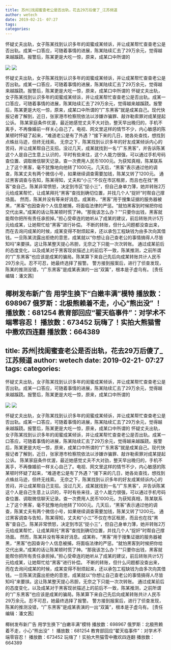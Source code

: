 ```yaml
---
title: 苏州|找闺蜜查老公是否出轨，花去29万后傻了_江苏频道
author: wetech
date: 2019-02-21- 07:27
tags: 
categories: 
---
```

怀疑丈夫出轨，女子陈某找到认识多年的闺蜜成某倾诉，并让成某帮忙查查老公是否出轨。成某一口答应，可随着事情的进展，陈某陆续汇去了29万余元，觉得越来越蹊跷。报警后，陈某更是大吃一惊，原来，成某口中所谓的
<!-- more -->
                
<img align="center" border="0" src="http://p0.ifengimg.com/a/2019_08/37a878504de3266_size13_w500_h312.jpg" />
                
<img align="center" border="0" src="http://p2.ifengimg.com/a/2016/0810/204c433878d5cf9size1_w16_h16.png" />
                
            
怀疑丈夫出轨，女子陈某找到认识多年的闺蜜成某倾诉，并让成某帮忙查查老公是否出轨。成某一口答应，可随着事情的进展，陈某陆续汇去了29万余元，觉得越来越蹊跷。报警后，陈某更是大吃一惊，原来，成某口中所谓的
怀疑丈夫出轨，女子陈某找到认识多年的闺蜜成某倾诉，并让成某帮忙查查老公是否出轨。成某一口答应，可随着事情的进展，陈某陆续汇去了29万余元，觉得越来越蹊跷。报警后，陈某更是大吃一惊，原来，成某口中所谓的“广东黑客”就是成某自己。现代快报记者了解到，近日，张家港市检察院依法以涉嫌诈骗罪、敲诈勒索罪对成某提起公诉。
陈某家庭条件优渥，最近她感觉丈夫不大对劲，整天早出晚归的，手机不离手，不再像婚前一样关心自己了。电视、网文里这样的情节不少，内心敏感的陈某顿时怀疑了起来，“难道老公是有了外遇？”接下来的几日，她各处查找，想找到点蛛丝马迹，但终无线索。
无奈之下，陈某找到认识多年的好友成某倾诉内心的苦闷，并让成某帮自己支招。没过几天，成某就找到一名“广东黑客”，并告诉陈某这个人是自己生意上认识的，平时有些来往，这个人能力很强，可以通过手机号码查位置、调取微信聊天记录。查一次费用人民币1000元。为获知真相，陈某联系上了这个黑客，毫不犹豫地向他转了1000元。几天后，“黑客”表示通过他的调查，陈某丈夫有两个微信小号，如果继续调查需要加钱，陈某又转了1200元。
通过黑客调查与告知，陈某得知，丈夫和“小三”不仅在市区租房，而且也在找“黑客”查自己。陈某非常愤怒，决定到市区“捉小三”，但自己身单力薄，她并转账2万元给成某帮忙，让成某拜托“黑客”查找到确切位置，并找几个人“捉奸”时帮自己撑场面。
然而，陈某并没有等来好消息。成某称，“黑客”用于搜集证据的服务器被黑，“黑客”也因查询个人信息被捕，将面临法律的严惩。“就怕黑客到时候把你给交代出来。”成某的话让陈某顿时慌了神。“那我该怎么办？”“只要你出钱，黑客就能帮你把所有责任承担掉。”担心受牵连的她听从了成某的建议，前后转账共计5万元给成某，让她帮忙给“黑客”进行补偿。
不断的转账，但什么问题都没查出来，而在去询问成某的时候，成某变得不耐烦起来，还以承包工程缺钱为由多次向其借钱。一旦陈某流露出拒绝的意思，成某就以“你想让自己查老公的事情搞得人尽皆知吗”来要挟。这让陈某整天提心吊胆，无奈之下只能一次次转账。
通过成某前后的态度变化，以及成某对于黑客现状描述上的前后不一致，陈某推测，之前所谓的“广东黑客”也应该是成某的骗局。陈某算下来自己先后向成某转账共计人民币29万余元。忍不可忍，她最终选择了报警。
警方接到报案后，进行了侦查发现，陈某的推测没错，“广东黑客”是成某表演的一出“双簧”，根本是子虚乌有。
[责任编辑：潘文茜]
            
椰树发布新广告 用学生换下“白嫩丰满”模特
播放数：698967
俄罗斯：北极熊赖着不走，小心“熊出没” ！
播放数：681254
教育部回应“翟天临事件”：对学术不端零容忍！
播放数：673452
玩嗨了！实拍大熊猫雪中撒欢四连翻
播放数：664389
---
title: 苏州|找闺蜜查老公是否出轨，花去29万后傻了_江苏频道
author: wetech
date: 2019-02-21- 07:27
tags: 
categories: 
---
怀疑丈夫出轨，女子陈某找到认识多年的闺蜜成某倾诉，并让成某帮忙查查老公是否出轨。成某一口答应，可随着事情的进展，陈某陆续汇去了29万余元，觉得越来越蹊跷。报警后，陈某更是大吃一惊，原来，成某口中所谓的
<!-- more -->
                
<img align="center" border="0" src="http://p0.ifengimg.com/a/2019_08/37a878504de3266_size13_w500_h312.jpg" />
                
<img align="center" border="0" src="http://p2.ifengimg.com/a/2016/0810/204c433878d5cf9size1_w16_h16.png" />
                
            
怀疑丈夫出轨，女子陈某找到认识多年的闺蜜成某倾诉，并让成某帮忙查查老公是否出轨。成某一口答应，可随着事情的进展，陈某陆续汇去了29万余元，觉得越来越蹊跷。报警后，陈某更是大吃一惊，原来，成某口中所谓的
怀疑丈夫出轨，女子陈某找到认识多年的闺蜜成某倾诉，并让成某帮忙查查老公是否出轨。成某一口答应，可随着事情的进展，陈某陆续汇去了29万余元，觉得越来越蹊跷。报警后，陈某更是大吃一惊，原来，成某口中所谓的“广东黑客”就是成某自己。现代快报记者了解到，近日，张家港市检察院依法以涉嫌诈骗罪、敲诈勒索罪对成某提起公诉。
陈某家庭条件优渥，最近她感觉丈夫不大对劲，整天早出晚归的，手机不离手，不再像婚前一样关心自己了。电视、网文里这样的情节不少，内心敏感的陈某顿时怀疑了起来，“难道老公是有了外遇？”接下来的几日，她各处查找，想找到点蛛丝马迹，但终无线索。
无奈之下，陈某找到认识多年的好友成某倾诉内心的苦闷，并让成某帮自己支招。没过几天，成某就找到一名“广东黑客”，并告诉陈某这个人是自己生意上认识的，平时有些来往，这个人能力很强，可以通过手机号码查位置、调取微信聊天记录。查一次费用人民币1000元。为获知真相，陈某联系上了这个黑客，毫不犹豫地向他转了1000元。几天后，“黑客”表示通过他的调查，陈某丈夫有两个微信小号，如果继续调查需要加钱，陈某又转了1200元。
通过黑客调查与告知，陈某得知，丈夫和“小三”不仅在市区租房，而且也在找“黑客”查自己。陈某非常愤怒，决定到市区“捉小三”，但自己身单力薄，她并转账2万元给成某帮忙，让成某拜托“黑客”查找到确切位置，并找几个人“捉奸”时帮自己撑场面。
然而，陈某并没有等来好消息。成某称，“黑客”用于搜集证据的服务器被黑，“黑客”也因查询个人信息被捕，将面临法律的严惩。“就怕黑客到时候把你给交代出来。”成某的话让陈某顿时慌了神。“那我该怎么办？”“只要你出钱，黑客就能帮你把所有责任承担掉。”担心受牵连的她听从了成某的建议，前后转账共计5万元给成某，让她帮忙给“黑客”进行补偿。
不断的转账，但什么问题都没查出来，而在去询问成某的时候，成某变得不耐烦起来，还以承包工程缺钱为由多次向其借钱。一旦陈某流露出拒绝的意思，成某就以“你想让自己查老公的事情搞得人尽皆知吗”来要挟。这让陈某整天提心吊胆，无奈之下只能一次次转账。
通过成某前后的态度变化，以及成某对于黑客现状描述上的前后不一致，陈某推测，之前所谓的“广东黑客”也应该是成某的骗局。陈某算下来自己先后向成某转账共计人民币29万余元。忍不可忍，她最终选择了报警。
警方接到报案后，进行了侦查发现，陈某的推测没错，“广东黑客”是成某表演的一出“双簧”，根本是子虚乌有。
[责任编辑：潘文茜]
            
椰树发布新广告 用学生换下“白嫩丰满”模特
播放数：698967
俄罗斯：北极熊赖着不走，小心“熊出没” ！
播放数：681254
教育部回应“翟天临事件”：对学术不端零容忍！
播放数：673452
玩嗨了！实拍大熊猫雪中撒欢四连翻
播放数：664389
